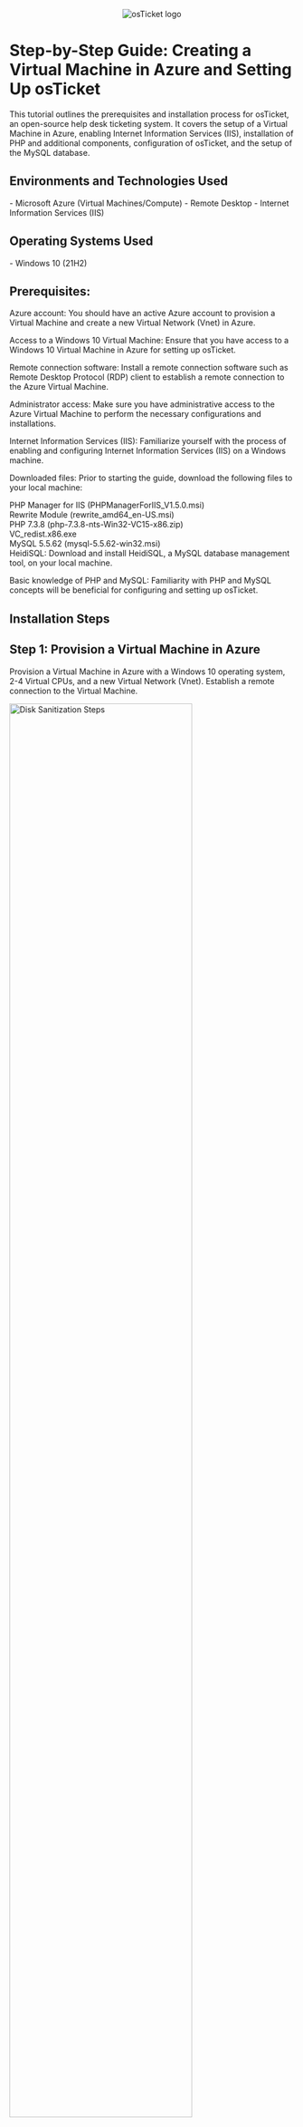 <p align="center">
<img src="https://i.imgur.com/r7UlOH2.png" alt="osTicket logo"/>
</p>

<h1>Step-by-Step Guide: Creating a Virtual Machine in Azure and Setting Up osTicket</h1>
This tutorial outlines the prerequisites and installation process for osTicket, an open-source help desk ticketing system. It covers the setup of a Virtual Machine in Azure, enabling Internet Information Services (IIS), installation of PHP and additional components, configuration of osTicket, and the setup of the MySQL database.<br />
<h2>Environments and Technologies Used</h2>
- Microsoft Azure (Virtual Machines/Compute)
- Remote Desktop
- Internet Information Services (IIS)
<h2>Operating Systems Used </h2>
- Windows 10 (21H2)
<h2>Prerequisites:</h2>
Azure account: You should have an active Azure account to provision a Virtual Machine and create a new Virtual Network (Vnet) in Azure.<br>

Access to a Windows 10 Virtual Machine: Ensure that you have access to a Windows 10 Virtual Machine in Azure for setting up osTicket.<br>

Remote connection software: Install a remote connection software such as Remote Desktop Protocol (RDP) client to establish a remote connection to the Azure Virtual Machine.<br>

Administrator access: Make sure you have administrative access to the Azure Virtual Machine to perform the necessary configurations and installations.<br>

Internet Information Services (IIS): Familiarize yourself with the process of enabling and configuring Internet Information Services (IIS) on a Windows machine.<br>

Downloaded files: Prior to starting the guide, download the following files to your local machine:<br>

PHP Manager for IIS (PHPManagerForIIS_V1.5.0.msi)<br>
Rewrite Module (rewrite_amd64_en-US.msi)<br>
PHP 7.3.8 (php-7.3.8-nts-Win32-VC15-x86.zip)<br>
VC_redist.x86.exe<br>
MySQL 5.5.62 (mysql-5.5.62-win32.msi)<br>
HeidiSQL: Download and install HeidiSQL, a MySQL database management tool, on your local machine.<br>

Basic knowledge of PHP and MySQL: Familiarity with PHP and MySQL concepts will be beneficial for configuring and setting up osTicket.<br>
<h2>Installation Steps</h2>

  <h2>Step 1: Provision a Virtual Machine in Azure</h2>
  <p>Provision a Virtual Machine in Azure with a Windows 10 operating system, 2-4 Virtual CPUs, and a new Virtual Network (Vnet). Establish a remote connection to the Virtual Machine.</p>

  <p>
  <img src="https://i.imgur.com/3wkonsP.png" height="80%" width="80%" alt="Disk Sanitization Steps"/>
  </p>
  
  <h2>Step 2: Configure Internet Information Services (IIS)</h2>
  <p>
    a. Navigate to Control Panel -> Programs -> Turn Windows Features On or Off.<br>
    b. Select "Internet Information Services," expand the options for IIS, World Wide Web Services, and Application Development Features.<br>
    c. Enable Common HTTP Features and CGI. Click OK.<br>
    d. Verify the functionality of IIS by entering "127.0.0.1" in the search bar.
  </p>

  <p>
  <img src="https://i.imgur.com/TzY5klG.png" height="80%" width="80%" alt="Disk Sanitization Steps"/>
  </p>
  
  <h2>Step 3: Install additional components for osTicket</h2>
  <p>
    a. Download and install PHP Manager for IIS (PHPManagerForIIS_V1.5.0.msi).<br>
    b. Download and install the Rewrite Module (rewrite_amd64_en-US.msi).<br>
    c. Create the directory C:\PHP.<br>
    d. Download PHP 7.3.8 (php-7.3.8-nts-Win32-VC15-x86.zip) and extract its contents into the C:\PHP directory.<br>
    e. Download and install VC_redist.x86.exe (required for PHP).<br>
    f. Download and install MySQL 5.5.62 (mysql-5.5.62-win32.msi) with the Standard Configuration, setting the password as "Password1."
  </p>
  
  <h2>Step 4: Configure PHP with IIS</h2>
  <p>
    a. Open IIS Manager as an administrator and launch PHP Manager.<br>
    b. Register a new PHP version by browsing to php-cgi.exe (located within the PHP installation).<br>
    c. Restart IIS within IIS Manager app.
  </p>

  <p>
  <img src="https://i.imgur.com/6n4nCAt.png" height="80%" width="80%" alt="Disk Sanitization Steps"/>
  </p>
  
  <h2>Step 5: Install osTicket v1.15.8</h2>
  <p>
    a. Download osTicket and extract its contents.<br>
    b. Rename the "upload" folder to "osTicket" and move it to C:\inetpub\wwwroot.<br>
    c. Stop and start the IIS server to reload the configuration.<br>
    d. Access the osTicket site by navigating to sites -> Default -> osTicket and clicking "Browse *:80" on the right.
  </p>

  <p>
  <img src="https://i.imgur.com/dN3PcKy.png" height="80%" width="80%" alt="Disk Sanitization Steps"/>
  </p>
  
  <h2>Step 6: Enable the required PHP extensions</h2>
  <p>
    a. In IIS, navigate to sites -> Default -> osTicket.<br>
    b. Open PHP Manager, double-click on "Enable or disable an extension."<br>
    c. Enable the following extensions: php_imap.dll, php_intl.dll, and php_opcache.dll.<br>
    d. Refresh the osTicket site in your browser to observe the changes.
  </p>

  <p>
  <img src="https://i.imgur.com/D1Js7NA.png" height="80%" width="80%" alt="Disk Sanitization Steps"/>
  </p>
  
  <h2>Step 7: Rename and configure ost-config.php</h2>
  <p>
    a. Rename ost-sampleconfig.php (located in C:\inetpub\wwwroot\osTicket\include) to ost-config.php.<br>
    b. Adjust the permissions for ost-config.php by accessing its properties -> security -> advanced -> disabling inheritance -> removing all permissions.<br>
    c. Add a new principal named "Everyone" with all permissions. Click OK and apply the changes.
  </p>

  <p>
  <img src="https://i.imgur.com/V2uRoxF.png" height="80%" width="80%" alt="Disk Sanitization Steps"/>
  </p>
  
  <h2>Step 8: Complete the osTicket setup in the browser</h2>
  <p>
    a. Click "Continue" on the osTicket site.<br>
    b. Provide a name for your help desk and specify the default email address for receiving customer emails.<br>
    c. Fill in all the necessary details until you reach the database settings.
  </p>
  
  <h2>Step 9: Set up the MySQL database using HeidiSQL</h2>
  <p>
    a. Download and install HeidiSQL.<br>
    b. Open HeidiSQL and create a new session using "root" as the username and "Password1" as the password.<br>
    c. Open the session and create a database called "osTicket."
  </p>

  <p>
  <img src="https://i.imgur.com/UJYHkPz.png" height="80%" width="80%" alt="Disk Sanitization Steps"/>
  </p>
  
  <h2>Step 10: Proceed with the osTicket setup in the browser</h2>
  <p>
    a. Provide "osTicket" as the MySQL Database and "root" as the MySQL Username.
  </p>
  
</body>
</html>

